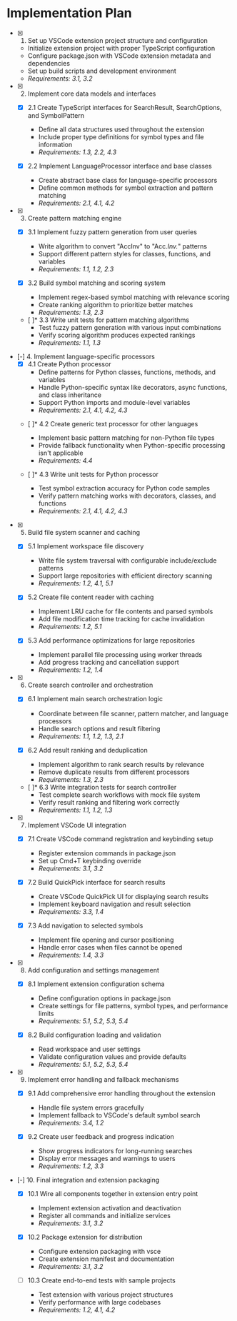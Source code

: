 # Implementation Plan

- [x] 1. Set up VSCode extension project structure and configuration
  - Initialize extension project with proper TypeScript configuration
  - Configure package.json with VSCode extension metadata and dependencies
  - Set up build scripts and development environment
  - _Requirements: 3.1, 3.2_

- [x] 2. Implement core data models and interfaces
  - [x] 2.1 Create TypeScript interfaces for SearchResult, SearchOptions, and SymbolPattern
    - Define all data structures used throughout the extension
    - Include proper type definitions for symbol types and file information
    - _Requirements: 1.3, 2.2, 4.3_
  
  - [x] 2.2 Implement LanguageProcessor interface and base classes
    - Create abstract base class for language-specific processors
    - Define common methods for symbol extraction and pattern matching
    - _Requirements: 2.1, 4.1, 4.2_

- [x] 3. Create pattern matching engine
  - [x] 3.1 Implement fuzzy pattern generation from user queries
    - Write algorithm to convert "AccInv" to "Acc.*Inv.*" patterns
    - Support different pattern styles for classes, functions, and variables
    - _Requirements: 1.1, 1.2, 2.3_
  
  - [x] 3.2 Build symbol matching and scoring system
    - Implement regex-based symbol matching with relevance scoring
    - Create ranking algorithm to prioritize better matches
    - _Requirements: 1.3, 2.3_
  
  - [ ]* 3.3 Write unit tests for pattern matching algorithms
    - Test fuzzy pattern generation with various input combinations
    - Verify scoring algorithm produces expected rankings
    - _Requirements: 1.1, 1.3_

- [-] 4. Implement language-specific processors
  - [x] 4.1 Create Python processor
    - Define patterns for Python classes, functions, methods, and variables
    - Handle Python-specific syntax like decorators, async functions, and class inheritance
    - Support Python imports and module-level variables
    - _Requirements: 2.1, 4.1, 4.2, 4.3_
  
  - [ ]* 4.2 Create generic text processor for other languages
    - Implement basic pattern matching for non-Python file types
    - Provide fallback functionality when Python-specific processing isn't applicable
    - _Requirements: 4.4_
  
  - [ ]* 4.3 Write unit tests for Python processor
    - Test symbol extraction accuracy for Python code samples
    - Verify pattern matching works with decorators, classes, and functions
    - _Requirements: 2.1, 4.1, 4.2, 4.3_

- [x] 5. Build file system scanner and caching
  - [x] 5.1 Implement workspace file discovery
    - Write file system traversal with configurable include/exclude patterns
    - Support large repositories with efficient directory scanning
    - _Requirements: 1.2, 4.1, 5.1_
  
  - [x] 5.2 Create file content reader with caching
    - Implement LRU cache for file contents and parsed symbols
    - Add file modification time tracking for cache invalidation
    - _Requirements: 1.2, 5.1_
  
  - [x] 5.3 Add performance optimizations for large repositories
    - Implement parallel file processing using worker threads
    - Add progress tracking and cancellation support
    - _Requirements: 1.2, 1.4_

- [x] 6. Create search controller and orchestration
  - [x] 6.1 Implement main search orchestration logic
    - Coordinate between file scanner, pattern matcher, and language processors
    - Handle search options and result filtering
    - _Requirements: 1.1, 1.2, 1.3, 2.1_
  
  - [x] 6.2 Add result ranking and deduplication
    - Implement algorithm to rank search results by relevance
    - Remove duplicate results from different processors
    - _Requirements: 1.3, 2.3_
  
  - [ ]* 6.3 Write integration tests for search controller
    - Test complete search workflows with mock file system
    - Verify result ranking and filtering work correctly
    - _Requirements: 1.1, 1.2, 1.3_

- [x] 7. Implement VSCode UI integration
  - [x] 7.1 Create VSCode command registration and keybinding setup
    - Register extension commands in package.json
    - Set up Cmd+T keybinding override
    - _Requirements: 3.1, 3.2_
  
  - [x] 7.2 Build QuickPick interface for search results
    - Create VSCode QuickPick UI for displaying search results
    - Implement keyboard navigation and result selection
    - _Requirements: 3.3, 1.4_
  
  - [x] 7.3 Add navigation to selected symbols
    - Implement file opening and cursor positioning
    - Handle error cases when files cannot be opened
    - _Requirements: 1.4, 3.3_

- [x] 8. Add configuration and settings management
  - [x] 8.1 Implement extension configuration schema
    - Define configuration options in package.json
    - Create settings for file patterns, symbol types, and performance limits
    - _Requirements: 5.1, 5.2, 5.3, 5.4_
  
  - [x] 8.2 Build configuration loading and validation
    - Read workspace and user settings
    - Validate configuration values and provide defaults
    - _Requirements: 5.1, 5.2, 5.3, 5.4_

- [x] 9. Implement error handling and fallback mechanisms
  - [x] 9.1 Add comprehensive error handling throughout the extension
    - Handle file system errors gracefully
    - Implement fallback to VSCode's default symbol search
    - _Requirements: 3.4, 1.2_
  
  - [x] 9.2 Create user feedback and progress indication
    - Show progress indicators for long-running searches
    - Display error messages and warnings to users
    - _Requirements: 1.2, 3.3_

- [-] 10. Final integration and extension packaging
  - [x] 10.1 Wire all components together in extension entry point
    - Implement extension activation and deactivation
    - Register all commands and initialize services
    - _Requirements: 3.1, 3.2_
  
  - [x] 10.2 Package extension for distribution
    - Configure extension packaging with vsce
    - Create extension manifest and documentation
    - _Requirements: 3.1, 3.2_
  
  - [ ] 10.3 Create end-to-end tests with sample projects
    - Test extension with various project structures
    - Verify performance with large codebases
    - _Requirements: 1.2, 4.1, 4.2_